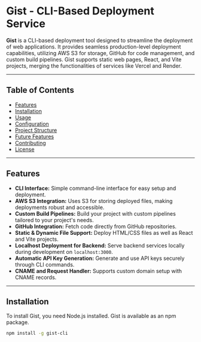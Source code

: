 # Gist - CLI-Based Deployment Service

**Gist** is a CLI-based deployment tool designed to streamline the deployment of web applications. It provides seamless production-level deployment capabilities, utilizing AWS S3 for storage, GitHub for code management, and custom build pipelines. Gist supports static web pages, React, and Vite projects, merging the functionalities of services like Vercel and Render.

---

## Table of Contents
- [Features](#features)
- [Installation](#installation)
- [Usage](#usage)
- [Configuration](#configuration)
- [Project Structure](#project-structure)
- [Future Features](#future-features)
- [Contributing](#contributing)
- [License](#license)

---

## Features
- **CLI Interface:** Simple command-line interface for easy setup and deployment.
- **AWS S3 Integration:** Uses S3 for storing deployed files, making deployments robust and accessible.
- **Custom Build Pipelines:** Build your project with custom pipelines tailored to your project's needs.
- **GitHub Integration:** Fetch code directly from GitHub repositories.
- **Static & Dynamic File Support:** Deploy HTML/CSS files as well as React and Vite projects.
- **Localhost Deployment for Backend:** Serve backend services locally during development on `localhost:3000`.
- **Automatic API Key Generation:** Generate and use API keys securely through CLI commands.
- **CNAME and Request Handler:** Supports custom domain setup with CNAME records.

---

## Installation

To install Gist, you need Node.js installed. Gist is available as an npm package.

```bash
npm install -g gist-cli
